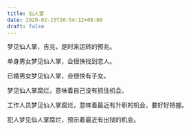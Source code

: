 ```yaml
---
title: 仙人掌
date: 2020-02-15T20:54:12+08:00
draft: false
---
```


梦见仙人掌，吉兆，是时来运转的预兆。



单身男女梦见仙人掌，会很快找到恋人。



已婚男女梦见仙人掌，会很快有子女。



梦见仙人掌腐烂，意味着自己没有抓住机会。



工作人员梦见仙人掌腐烂，意味着最近有升职的机会，要好好把握。



犯人梦见仙人掌腐烂，预示着最近有出狱的机会。

